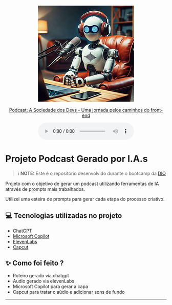 <p align="center">
<a href="output/Podcast_sociedade_dos_devs_editado.mp3">
<img 
    src="./assets/cover.png"
    width="300"
/>
</a>
</p>

<p align="center">
<a href="output/Podcast_sociedade_dos_devs_editado.mp3">
    Podcast: A Sociedade dos Devs - Uma jornada pelos caminhos do front-end
</a>
</p>

<div align="center">
    <audio src="output/Podcast_sociedade_dos_devs_editado.mp3" controls title="Podcast editado"></audio>
</div>

# Projeto Podcast Gerado por I.A.s


 > ℹ️ **NOTE:** Este é o repositório desenvolvido durante o bootcamp da [DIO](https://dio.me)

Projeto com o objetivo de gerar um podcast utilizando ferramentas de IA através de prompts mais trabalhados.

Utilizei uma esteira de prompts para gerar cada etapa do processo criativo.

## 💻 Tecnologias utilizadas no projeto

- [ChatGPT](https://chat.openai.com/) 
- [Microsoft Copilot](https://copilot.microsoft.com/)
- [ElevenLabs](https://beta.elevenlabs.io/)
- [Capcut](https://www.capcut.com/pt-br/)

## ✨ Como foi feito ?

- Roteiro gerado via chatgpt
- Audio gerado via elevenLabs
- Microsoft Copilot para gerar a capa
- Capcut para tratar o aúdio e adicionar sons de fundo



---
